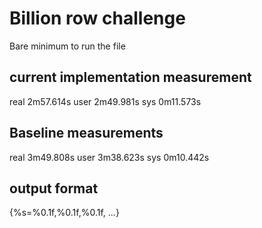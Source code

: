 # Billion row challenge
Bare minimum to run the file

## current implementation measurement
real    2m57.614s
user    2m49.981s
sys     0m11.573s

## Baseline measurements
real    3m49.808s
user    3m38.623s
sys     0m10.442s

## output format
{%s=%0.1f,%0.1f,%0.1f, ...}
